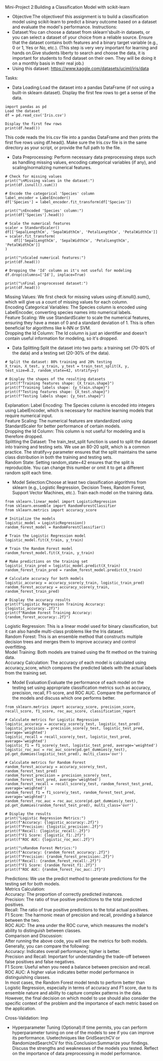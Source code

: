 Mini-Project 2:Building a Classification Model with scikit-learn
- Objective:The objectiveof this assignment is to build a classification model using scikit-learn to predict a binary outcome based on a dataset and evaluate the model's performance.
Instructions:
- Dataset:You can choose a dataset from sklearn'sbuilt-in datasets, or you can select a dataset of your choice from a reliable source. Ensure that the dataset contains both features and a binary target variable (e.g., 0 or 1, Yes or No, etc.). (This step is very very important for learning and hands on.Give students liberty to search and choose the data, it is important for students to find dataset on their own. They will be doing it on a monthly basis in their real job.)
- Using this dataset: https://www.kaggle.com/datasets/uciml/iris/data

Tasks:
- Data Loading:Load the dataset into a pandas DataFrame (if not using a built-in sklearn dataset). Display the first few rows to get a sense of the data.
```
import pandas as pd
Load the dataset
df = pd.read_csv('Iris.csv')

Display the first few rows
print(df.head())
```
This code reads the Iris.csv file into a pandas DataFrame and then prints the first five rows using df.head(). Make sure the Iris.csv file is in the same directory as your script, or provide the full path to the file.

- Data Preprocessing: Perform necessary data preprocessing steps such as handling missing values, encoding categorical variables (if any), and scaling/normalizing numerical features.
```
# Check for missing values
print("\nMissing values in the dataset:")
print(df.isnull().sum())

# Encode the categorical 'Species' column
label_encoder = LabelEncoder()
df['Species'] = label_encoder.fit_transform(df['Species'])

print("\nEncoded 'Species' column:")
print(df['Species'].head())

# Scale the numerical features
scaler = StandardScaler()
df[['SepalLengthCm', 'SepalWidthCm', 'PetalLengthCm', 'PetalWidthCm']] = scaler.fit_transform(
    df[['SepalLengthCm', 'SepalWidthCm', 'PetalLengthCm', 'PetalWidthCm']]
)

print("\nScaled numerical features:")
print(df.head())

# Dropping the 'Id' column as it's not useful for modeling
df.drop(columns=['Id'], inplace=True)

print("\nFinal preprocessed dataset:")
print(df.head())
```
Missing Values: We first check for missing values using df.isnull().sum(), which will give us a count of missing values for each column.\
Encoding Categorical Variables: The Species column is encoded using LabelEncoder, converting species names into numerical labels.\
Feature Scaling: We use StandardScaler to scale the numerical features, ensuring they have a mean of 0 and a standard deviation of 1. This is often beneficial for algorithms like k-NN or SVM.\
Dropping the Id Column: The Id column is just an identifier and doesn't contain useful information for modeling, so it's dropped.

- Data Splitting:Split the dataset into two parts: a training set (70-80% of the data) and a testing set (20-30% of the data).
```
# Split the dataset: 80% training and 20% testing
X_train, X_test, y_train, y_test = train_test_split(X, y, test_size=0.2, random_state=42, stratify=y)

# Display the shapes of the resulting datasets
print(f"Training features shape: {X_train.shape}")
print(f"Training labels shape: {y_train.shape}")
print(f"Testing features shape: {X_test.shape}")
print(f"Testing labels shape: {y_test.shape}")
```  
Explanation:
Label Encoding: The Species column is encoded into integers using LabelEncoder, which is necessary for machine learning models that require numerical input.\
Feature Scaling: The numerical features are standardized using StandardScaler for better performance of certain models.\
Dropping the Id Column: This column is not useful for modeling and is therefore dropped.\
Splitting the Dataset: The train_test_split function is used to split the dataset into training and testing sets. We use an 80-20 split, which is a common practice. The stratify=y parameter ensures that the split maintains the same class distribution in both the training and testing sets.\
Random State: Setting random_state=42 ensures that the split is reproducible. You can change this number or omit it to get a different random split each time.

- Model Selection:Choose at least two classification algorithms from sklearn (e.g., Logistic Regression, Decision Trees, Random Forest, Support Vector Machines, etc.). Train each model on the training data.
```
from sklearn.linear_model import LogisticRegression
from sklearn.ensemble import RandomForestClassifier
from sklearn.metrics import accuracy_score

# Initialize the models
logistic_model = LogisticRegression()
random_forest_model = RandomForestClassifier()

# Train the Logistic Regression model
logistic_model.fit(X_train, y_train)

# Train the Random Forest model
random_forest_model.fit(X_train, y_train)

# Make predictions on the training set
logistic_train_pred = logistic_model.predict(X_train)
random_forest_train_pred = random_forest_model.predict(X_train)

# Calculate accuracy for both models
logistic_accuracy = accuracy_score(y_train, logistic_train_pred)
random_forest_accuracy = accuracy_score(y_train, random_forest_train_pred)

# Display the accuracy results
print(f"Logistic Regression Training Accuracy: {logistic_accuracy:.2f}")
print(f"Random Forest Training Accuracy: {random_forest_accuracy:.2f}")
```  
Logistic Regression: This is a linear model used for binary classification, but it can also handle multi-class problems like the Iris dataset.\
Random Forest: This is an ensemble method that constructs multiple decision trees and merges them to improve accuracy and control overfitting.\
Model Training: Both models are trained using the fit method on the training data.\
Accuracy Calculation: The accuracy of each model is calculated using accuracy_score, which compares the predicted labels with the actual labels from the training set.

- Model Evaluation:Evaluate the performance of each model on the testing set using appropriate classification metrics such as accuracy, precision, recall, F1-score, and ROC AUC. Compare the performance of the models and discuss which one performs better.
```
from sklearn.metrics import accuracy_score, precision_score, recall_score, f1_score, roc_auc_score, classification_report

# Calculate metrics for Logistic Regression
logistic_accuracy = accuracy_score(y_test, logistic_test_pred)
logistic_precision = precision_score(y_test, logistic_test_pred, average='weighted')
logistic_recall = recall_score(y_test, logistic_test_pred, average='weighted')
logistic_f1 = f1_score(y_test, logistic_test_pred, average='weighted')
logistic_roc_auc = roc_auc_score(pd.get_dummies(y_test), pd.get_dummies(logistic_test_pred), multi_class='ovr')

# Calculate metrics for Random Forest
random_forest_accuracy = accuracy_score(y_test, random_forest_test_pred)
random_forest_precision = precision_score(y_test, random_forest_test_pred, average='weighted')
random_forest_recall = recall_score(y_test, random_forest_test_pred, average='weighted')
random_forest_f1 = f1_score(y_test, random_forest_test_pred, average='weighted')
random_forest_roc_auc = roc_auc_score(pd.get_dummies(y_test), pd.get_dummies(random_forest_test_pred), multi_class='ovr')

# Display the results
print("Logistic Regression Metrics:")
print(f"Accuracy: {logistic_accuracy:.2f}")
print(f"Precision: {logistic_precision:.2f}")
print(f"Recall: {logistic_recall:.2f}")
print(f"F1 Score: {logistic_f1:.2f}")
print(f"ROC AUC: {logistic_roc_auc:.2f}")

print("\nRandom Forest Metrics:")
print(f"Accuracy: {random_forest_accuracy:.2f}")
print(f"Precision: {random_forest_precision:.2f}")
print(f"Recall: {random_forest_recall:.2f}")
print(f"F1 Score: {random_forest_f1:.2f}")
print(f"ROC AUC: {random_forest_roc_auc:.2f}")
```  
Predictions: We use the predict method to generate predictions for the testing set for both models.\
Metrics Calculation:\
Accuracy: The proportion of correctly predicted instances.\
Precision: The ratio of true positive predictions to the total predicted positives.\
Recall: The ratio of true positive predictions to the total actual positives.\
F1 Score: The harmonic mean of precision and recall, providing a balance between the two.\
ROC AUC: The area under the ROC curve, which measures the model's ability to distinguish between classes.\
Comparison and Discussion:\
After running the above code, you will see the metrics for both models. Generally, you can compare the following:\
Accuracy: Indicates overall performance; higher is better.\
Precision and Recall: Important for understanding the trade-off between false positives and false negatives.\
F1 Score: Useful when you need a balance between precision and recall.\
ROC AUC: A higher value indicates better model performance in distinguishing classes.\
In most cases, the Random Forest model tends to perform better than Logistic Regression, especially in terms of accuracy and F1 score, due to its ensemble nature and ability to capture complex patterns in the data. However, the final decision on which model to use should also consider the specific context of the problem and the importance of each metric based on the application.

Cross-Validation: Imp

- Hyperparameter Tuning (Optional):If time permits, you can perform hyperparameter tuning on one of the models to see if you can improve its performance. Usetechniques like GridSearchCV or RandomizedSearchCV for this.Conclusion:Summarize your findings. Discuss the strengths and weaknesses of the models you tested. Reflect on the importance of data preprocessing in model performance.
